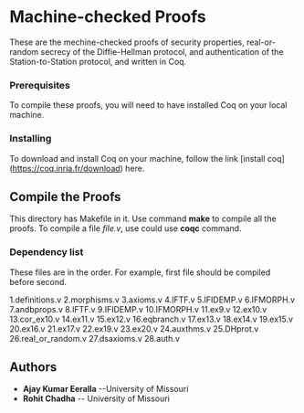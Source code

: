 # Machine-checked Proofs

These are the mechine-checked proofs of security properties, real-or-random secrecy of the Diffie-Hellman protocol, and authentication of the Station-to-Station protocol, and written in Coq.

### Prerequisites

To compile these proofs, you will need to have installed Coq on your local machine.

### Installing

To download and install Coq on your machine, follow the link [install coq] (https://coq.inria.fr/download) here.

## Compile the Proofs

This directory has Makefile in it. Use command **make** to compile all the proofs.
To compile a file _file.v_, use could use **coqc** command.

### Dependency list
These files are in the order. For example, first file should be compiled before second.

1.definitions.v 
2.morphisms.v 
3.axioms.v 
4.IFTF.v 
5.IFIDEMP.v 
6.IFMORPH.v
7.andbprops.v
8.IFTF.v 
9.IFIDEMP.v 
10.IFMORPH.v 
11.ex9.v 
12.ex10.v 
13.cor_ex10.v 
14.ex11.v 
15.ex12.v 
16.eqbranch.v 
17.ex13.v 
18.ex14.v 
19.ex15.v 
20.ex16.v 
21.ex17.v 
22.ex19.v 
23.ex20.v 
24.auxthms.v 
    25.DHprot.v
        26.real_or_random.v
    27.dsaxioms.v 
        28.auth.v


## Authors

* **Ajay Kumar Eeralla** --University of Missouri
* **Rohit Chadha** -- University of Missouri




